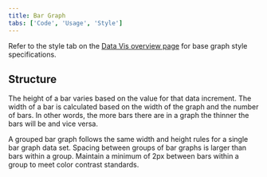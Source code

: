 ```yaml
---
title: Bar Graph
tabs: ['Code', 'Usage', 'Style']
---
```


Refer to the style tab on the [Data Vis overview page](/data-visualization/overview/style) for base graph style specifications.

## Structure

The height of a bar varies based on the value for that data increment. The width of a bar is calculated based on the width of the graph and the number of bars. In other words, the more bars there are in a graph the thinner the bars will be and vice versa.

A grouped bar graph follows the same width and height rules for a single bar graph data set. Spacing between groups of bar graphs is larger than bars within a group. Maintain a minimum of 2px between bars within a group to meet color contrast standards.
